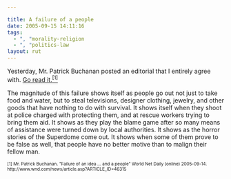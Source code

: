 ```yaml
---

title: A failure of a people
date: 2005-09-15 14:11:16
tags:
  - ", "morality-religion
  - ", "politics-law
layout: rut
---
```


<p>Yesterday, Mr. Patrick Buchanan posted an editorial that I entirely agree with. <a href="http://www.wnd.com/news/article.asp?ARTICLE_ID=46315">Go read it.<sup>[1]</sup></a></p>  <p>The magnitude of this failure shows itself as people go out not just to take food and water, but to steal televisions, designer clothing, jewelry, and other goods that have nothing to do with survival.  It shows itself when they shoot at police charged with protecting them, and at rescue workers trying to bring them aid. It shows as they play the blame game after so many means of assistance were turned down by local authorities.  It shows as the horror stories of the Superdome come out.  It shows when some of them prove to be false as well, that people have no better motive than to malign their fellow man.</p>  <font size="-2"> [1] Mr. Patrick Buchanan.  "Failure of an idea ... and a people" World Net Daily (online) 2005-09-14. http://www.wnd.com/news/article.asp?ARTICLE_ID=46315 </font>

